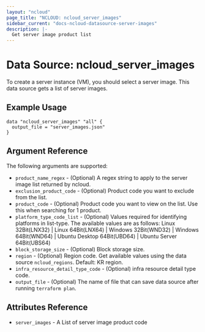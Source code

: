 ```yaml
---
layout: "ncloud"
page_title: "NCLOUD: ncloud_server_images"
sidebar_current: "docs-ncloud-datasource-server-images"
description: |-
  Get server image product list
---
```


# Data Source: ncloud_server_images

To create a server instance (VM), you should select a server image. This data source gets a list of server images.

## Example Usage

```hcl
data "ncloud_server_images" "all" {
  output_file = "server_images.json"
}
```

## Argument Reference

The following arguments are supported:

* `product_name_regex` - (Optional) A regex string to apply to the server image list returned by ncloud.
* `exclusion_product_code` - (Optional) Product code you want to exclude from the list.
* `product_code` - (Optional) Product code you want to view on the list. Use this when searching for 1 product.
* `platform_type_code_list` - (Optional) Values required for identifying platforms in list-type.
    The available values are as follows: Linux 32Bit(LNX32) | Linux 64Bit(LNX64) | Windows 32Bit(WND32) | Windows 64Bit(WND64) | Ubuntu Desktop 64Bit(UBD64) | Ubuntu Server 64Bit(UBS64)
* `block_storage_size` - (Optional) Block storage size.
* `region` - (Optional) Region code. Get available values using the data source `ncloud_regions`.
    Default: KR region.
* `infra_resource_detail_type_code` - (Optional) infra resource detail type code.
* `output_file` - (Optional) The name of file that can save data source after running `terraform plan`.

## Attributes Reference

* `server_images` - A List of server image product code
